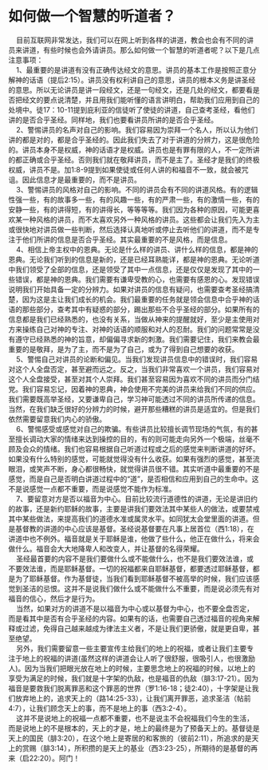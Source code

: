 # 如何做一个智慧的听道者？



<p>&nbsp; &nbsp; 目前互联网非常发达，我们可以在网上听到各样的讲道，教会也会有不同的讲员来讲道，有些时候也会外请讲员。那么如何做一个智慧的听道者呢？以下是几点注意事项：<br />
&nbsp; &nbsp; 1、最重要的是讲道有没有正确传达经文的意思。讲员的基本工作是按照正意分解神的话语（提后2:15）。讲员没有权利讲自己的意思，讲员的根本义务是讲圣经的意思。所以无论讲员是讲一段经文，还是一句经文，还是几处的经文，都要看是否把经文的要点说清楚，并且用我们能听懂的语言讲明白，帮助我们应用到自己的处境中。徒17：10-11提到庇利亚的信徒听了使徒的讲道，自己查考圣经，看他们讲的是否合乎圣经。同样地，我们也要看讲员所讲的是否合乎圣经。<br />
&nbsp; &nbsp; 2、警惕讲员的名声对自己的影响。我们容易因为崇拜一个名人，所以认为他们讲的都是对的，都是合乎圣经的。因此我们失去了对于讲道的分辨力，这是很危险的。讲员本身不是权威，神的话语才是权威。讲员也是有罪有限的人，不一定所讲的都正确或合乎圣经。否则我们就在敬拜讲员，而不是主了。圣经才是我们的终极权威，讲员不是。加1:8-9提到如果使徒或任何人讲的和福音不一致，就会被咒诅。因此信息才是最重要的，而不是讲员。<br />
&nbsp; &nbsp; 3、警惕讲员的风格对自己的影响。不同的讲员会有不同的讲道风格。有的逻辑性强一些，有的故事多一些，有的风趣一些，有的严肃一些，有的激情一些，有的安静一些，有的讲得短，有的讲得长，等等等等。我们因为各种的原因，可能更喜欢某一种风格的讲员，而不太喜欢另外一种风格的讲员。这些都会让我们先入为主或很快地对讲员做一些判断，然后选择认真地听或停止去听他们的讲道，而不是专注于他们所讲的信息是否合乎圣经。其实最重要的不是风格，而是信息。<br />
&nbsp; &nbsp; 4、相信上帝主权中的恩典。无论是什么样的讲员、讲什么样的信息，都是神的恩典。无论我们听到的信息是新的，还是已经耳熟能详，都是神的恩典。无论听道中我们领受了全部的信息，还是领受了其中一点信息，还是仅仅是发现了其中的一些错误，都是神的恩典。我们需要有谦卑受教的心，也需要有感恩的心。发现错误说明我们开始具备一定的分辨力。如果对讲员的信息有疑问，也需要查考圣经搞清楚，因为这是主让我们成长的机会。我们最重要的任务就是领会信息中合乎神的话语的那些部分，查考其中有疑惑的部分，踢出那些不合乎圣经的部分。如果所有的信息都是我们已经熟悉的，也没有关系，当做从神来的提醒就好，至少是主使用对方来操练自己对神的专注、对神的话语的顺服和对人的忍耐。我们的问题常常是没有遵守已经熟悉的神的旨意，却偏偏寻求新的刺激。我们需要记住，我们来教会最重要的是敬拜，是为了主，而不是为了自己，或为了得到自己想要的收获。<br />
&nbsp; &nbsp; 5、警惕自己对讲员的论断和偏见。当我们发现讲员信息中的错误时，我们容易对这个人全盘否定，甚至避而远之。反之，当我们非常喜欢一个讲员，我们容易对这个人全盘接受，甚至对其个人崇拜。我们甚至容易因为喜欢不同的讲员而分门结党。我们容易忘记，因着神的恩典，神会使用不完美的讲员来给我们不同的供应。我们需要既高举圣经，又要谦卑自己，学习神可能透过不同的讲员所传递的信息。当然，在我们缺乏很好的分辨力的时候，避开那些糟糕的讲员是适宜的。但是我们依然需要留意我们内心的骄傲。<br />
&nbsp; &nbsp; 6、警惕感受或感觉对自己的欺骗。有些讲员比较擅长调节现场的气氛，有的甚至擅长调动大家的情绪来达到操控的目的，有的则可能走向另外一个极端，丝毫不顾及会众的情绪。我们也容易根据自己听道过程或之后的感觉来判断讲道的好坏。如果没有什么特别的感觉，可能就觉得没有什么收获。如果有强烈的感觉，甚至流眼泪，或笑声不断，身心都很畅快，就觉得讲员很不错。其实听道中最重要的不是感觉，而是自己是否明白讲道过程中的“道”，是否相信和应用到自己的生命中。这不是说感觉一点都不重要，而是说感觉不能作为标准。<br />
&nbsp; &nbsp; 7、要留意对方是否以福音为中心。目前比较流行道德性的讲道，无论是讲旧约的故事，还是新约耶稣的故事，主要是讲我们要效法其中某些人的做法，或要禁戒其中某些做法，来提高我们的道德水准或属灵水平。如同犹太会堂里面的讲道。但是基督教的讲道的中心应该是基督。圣经说基督要在凡事上居首位（西1:18），在讲道中也不例外。福音就是关于耶稣是谁，他做了些什么，他正在做什么，将来会做什么。福音会大大地降卑人和改变人，并让基督的名得荣耀。<br />
&nbsp; &nbsp; 圣经最首要的内容不是我们要做什么或不能做什么，也不是我们要效法谁，或不要效法谁，而是耶稣基督。一切的祝福都来自耶稣基督，都要透过耶稣基督，都是为了耶稣基督。作为基督徒，当我们看到耶稣基督不被高举的时候，我们应该感觉到圣洁的忌恨。这并不是说我们做什么或不能做什么不重要，而是说必须先有对福音的信心，然后才是行为。<br />
&nbsp; &nbsp; 当然，如果对方的讲道不是以福音为中心或以基督为中心，也不要全盘否定，而是看其中是否有合乎圣经的内容。如果有的话，也需要自己透过福音的视角来解释或过滤，免得自己越来越成为律法主义者，不是让我们更骄傲，就是更自卑，甚至绝望。<br />
&nbsp; &nbsp; 另外，我们需要留意一些主要宣传主给我们的地上的祝福，或者让我们主要专注于地上的祝福的讲道(虽然这样的讲道会让人听了很舒服，很吸引人，也很激励人)。因为当我们把眼光放在地上的时候，主要思念地上的祝福的时候，以地上的享受为满足的时候，我们就是十字架的仇敌，也是福音的仇敌（腓3:17-21）。因为福音是要救我们脱离罪恶和这个罪恶的世界（罗1:16-18；徒2:40），十字架是让我们放弃地上的，追求天上的（路14:25-33），让我们离开罪恶，追求圣洁（帖前4:7），让我们顾念天上的事，而不是地上的事（西3:2-4）。<br />
&nbsp; &nbsp; 这并不是说地上的祝福一点都不重要，也不是说主不会祝福我们今生的生活，而是说地上的不是根本的，天上的才是，地上的最终是为了预备天上的。基督徒是天上的国民（腓3:20），在这个地上是寄居的和客旅的（彼前2:11），所追求的是天上的赏赐（腓3:14），所积攒的是天上的基业（西3:23-25），所期待的是基督的再来（启22:20）。阿门！</p>